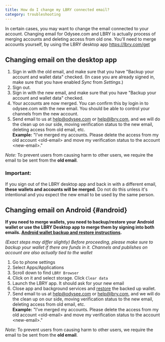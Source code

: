 ```yaml
---
title: How do I change my LBRY connected email?
category: troubleshooting
---
```


In certain cases, you may want to change the email connected to your account. Changing email for Odysee.com and LBRY is actually process of merging accounts and deleting access from old one. You'll need to merge accounts yourself, by using the LBRY desktop app https://lbry.com/get

## Changing email on the desktop app
1. Sign in with the old email, and make sure that you have "Backup your account and wallet data" checked. (In case you are already signed in, make sure that you have enabled *Sync* from *Settings*.)
1. Sign out.
1. Sign in with the new email, and make sure that you have "Backup your account and wallet data" checked.
1. Your accounts are now merged. You can confirm this by login in to odysee.com with the new email. You should be able to control your channels from the new account.
1. Send email to us at help@odysee.com or help@lbry.com, and we will do the clean up on our side, moving verification status to the new email, deleting access from old email, etc.  
**Example:** "I've merged my accounts. Please delete the access from my old account <old-email\> and move my verification status to the account <new-email\>."

*Note:* To prevent users from causing harm to other users, we require the email to be sent from the **old email**.

### Important:
If you sign out of the LBRY desktop app and back in with a different email, **these wallets and accounts will be merged**. Do not do this unless it's intentional and you expect the new email to be used by the same person.

## Changing email on Android {#android}
**If you need to merge wallets, you need to backup/restore your Android wallet or use the LBRY Desktop app to merge them by signing into both emails. [Android wallet backup and restore instructions](https://lbry.com/faq/how-to-backup-wallet#android).** 

*(Exact steps may differ slightly)*
*Before proceeding, please make sure to backup your wallet if there are funds in it. Channels and publishes on account are also actually tied to the wallet*
1. Go to phone settings
1. Select Apps/Applications
1. Scroll down to find `LBRY Browser`
1. Click on it and select storage. Click `Clear data`
1. Launch the LBRY app. It should ask for your new email
1. Close app and background services and [restore](https://lbry.com/faq/how-to-backup-wallet#android) the backed up wallet.
1. Send email to us at help@odysee.com or help@lbry.com, and we will do the clean up on our side, moving verification status to the new email, deleting access from old email, etc.  
**Example:** "I've merged my accounts. Please delete the access from my old account <old-email\> and move my verification status to the account <new-email\>."
  
*Note:* To prevent users from causing harm to other users, we require the email to be sent from the **old email**.
